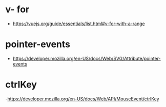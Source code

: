 

# v- for
- https://vuejs.org/guide/essentials/list.html#v-for-with-a-range


# pointer-events
- https://developer.mozilla.org/en-US/docs/Web/SVG/Attribute/pointer-events


# ctrlKey
-https://developer.mozilla.org/en-US/docs/Web/API/MouseEvent/ctrlKey


